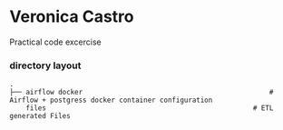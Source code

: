 # Veronica Castro 

Practical code excercise

### directory layout

    .
    ├── airflow docker                  					        # Airflow + postgress docker container configuration
        files                                                   # ETL generated Files
    		
